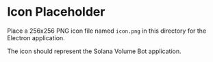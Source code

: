 # Icon Placeholder

Place a 256x256 PNG icon file named `icon.png` in this directory for the Electron application.

The icon should represent the Solana Volume Bot application.
